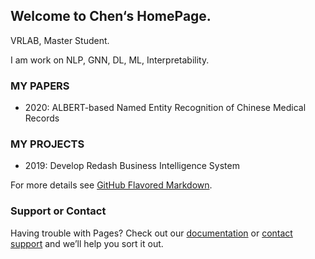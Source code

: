 ## Welcome to Chen‘s HomePage.

VRLAB, Master Student.

I am work on NLP, GNN, DL, ML, Interpretability.


### MY PAPERS
- 2020: ALBERT-based Named Entity Recognition of Chinese Medical Records

### MY PROJECTS
- 2019: Develop Redash Business Intelligence System


For more details see [GitHub Flavored Markdown](https://guides.github.com/features/mastering-markdown/).

### Support or Contact

Having trouble with Pages? Check out our [documentation](https://docs.github.com/categories/github-pages-basics/) or [contact support](https://support.github.com/contact) and we’ll help you sort it out.
